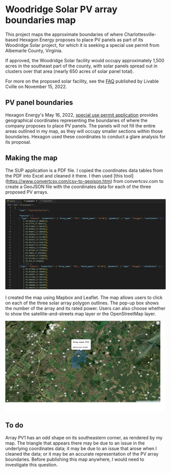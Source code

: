 # Woodridge Solar PV array boundaries map

This project maps the approximate boundaries of where Charlottesville-based Hexagon Energy proposes to place PV panels as part of its Woodridge Solar project, for which 
it is seeking a special use permit from Albemarle County, Virginia.

If approved, the Woodridge Solar facility would occupy approximately 1,500 acres in the southeast part of the county, with solar panels spread out in clusters over
that area (nearly 650 acres of solar panel total). 

For more on the proposed solar facility, see the [FAQ](https://myneighborsgroup.files.wordpress.com/2022/11/woodbridge-solar-faq-by-livable-cville.pdf) published 
by Livable Cville on November 15, 2022.

## PV panel boundaries
Hexagon Energy's May 16, 2022, [special use permit application](https://lfweb.albemarle.org/WebLink/DocView.aspx?id=1490382&dbid=0&repo=CountyofAlbemarle&cr=1) provides
geographical coordinates representing the boundaries of where the company proposes to place PV panels. The panels will not fill the entire areas outlined in my map, as
they will occupy smaller sections within those boundaries. Hexagon used these coordinates to conduct a glare analysis for its proposal.

## Making the map
The SUP application is a PDF file. I copied the coordinates data tables from the PDF into Excel and cleaned it there. I then used [this tool]
(https://www.convertcsv.com/csv-to-geojson.htm) from convertcsv.com to create a GeoJSON file with the coordinates data for each of the three proposed PV arrays. 

![Screenshot of data from a GeoJSON file showing geographical coordinates for two PV arrays](geojson_image.png)

I created the map using Mapbox and Leaflet. The map allows users to click on each of the three solar array polygon outlines. The pop-up box shows the number of the array
and its rated power. Users can also choose whether to show the satellite-and-streets map layer or the OpenStreetMap layer.

![Outlines of three polygons on a map with a satellite view of a rural area, with a popup box for one of the polygons showing array name PV3 and rated power of 26 MW](Map_popup.png)

## To do
Array PV1 has an odd shape on its southeastern corner, as rendered by my map. The triangle that appears there may be due to an issue in the underlying coordinates data;
it may be due to an issue that arose when I cleaned the data; or it may be an accurate representation of the PV array boundaries. Before publishing this map anywhere, I 
would need to investigate this question. 
